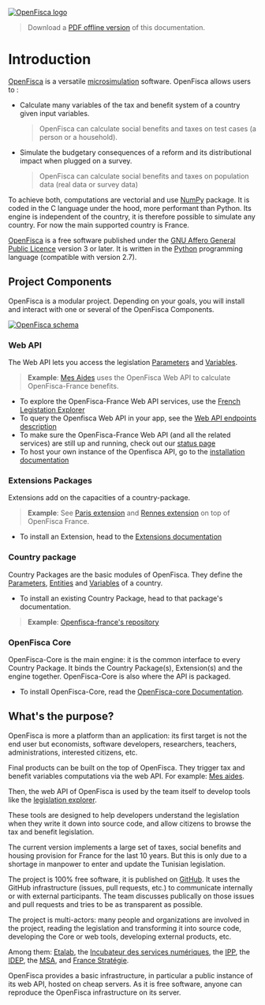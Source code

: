 [![OpenFisca logo](http://openfisca.org/img/logo-openfisca.svg)](https://fr.openfisca.org)

> Download a [PDF offline version](./openfisca-doc.pdf) of this documentation.

# Introduction

[OpenFisca](https://www.openfisca.fr/) is a versatile [microsimulation](https://en.wikipedia.org/wiki/Microsimulation) software.
OpenFisca allows users to :
- Calculate many variables of the tax and benefit system of a country given input variables.
  > OpenFisca can calculate social benefits and taxes on test cases (a person or a household).
- Simulate the budgetary consequences of a reform and its distributional impact when plugged on a survey.
  > OpenFisca can calculate social benefits and taxes on population data (real data or survey data)

To achieve both, computations are vectorial and use [NumPy](http://www.numpy.org/) package. It is coded in the C language under the hood, more performant than Python.
Its engine is independent of the country, it is therefore possible to simulate any country.
For now the main supported country is France.

[OpenFisca](https://www.openfisca.org/) is a free software published under the [GNU Affero General Public Licence](https://www.gnu.org/licenses/agpl.html) version 3 or later.
It is written in the [Python](http://www.python.org/) programming language (compatible with version 2.7).

## Project Components

OpenFisca is a modular project. Depending on your goals, you will install and interact with one or several of the OpenFisca Components.

[![OpenFisca schema](https://cdn.rawgit.com/openfisca/openfisca-doc/master/img/architecture.svg)](https://github.com/openfisca/openfisca-doc/blob/master/img/architecture.svg)

### Web API

The Web API lets you access the legislation [Parameters](./parameters.md) and [Variables](./variables.md).

>**Example**: [Mes Aides](https://mes-aides.gouv.fr) uses the OpenFisca Web API to calculate OpenFisca-France benefits.

- To explore the OpenFisca-France Web API services, use the [French Legistation Explorer](https://legislation.openfisca.fr/)
- To query the Openfisca Web API in your app, see the [Web API endpoints description](./openfisca-web-api/endpoints.md)
- To make sure the OpenFisca-France Web API (and all the related services) are still up and running, check out our [status page](https://status.openfisca.fr/)
- To host your own instance of the Openfisca API, go to the [installation documentation](./openfisca-web-api/README.md)

### Extensions Packages

Extensions add on the capacities of a country-package.

>**Example**: See [Paris extension](https://github.com/sgmap/openfisca-paris) and [Rennes extension](https://github.com/sgmap/openfisca-rennesmetropole) on top of OpenFisca France.

- To install an Extension, head to the [Extensions documentation](./contribute/extensions.md)

### Country package

Country Packages are the basic modules of OpenFisca. They define the [Parameters](./parameters.md), [Entities](./person,_entities,_role.md) and [Variables](./variables.md) of a country.

- To install an existing Country Package, head to that package's documentation.
>**Example**: [Openfisca-france's repository](https://github.com/openfisca/openfisca-france)


### OpenFisca Core

OpenFisca-Core is the main engine: it is the common interface to every Country Package.
It binds the Country Package(s), Extension(s) and the engine together. 
OpenFisca-Core is also where the API is packaged.

- To install OpenFisca-Core, read the [OpenFisca-core Documentation](https://github.com/openfisca/openfisca-core).

## What's the purpose?

OpenFisca is more a platform than an application: its first target is not the end user but
economists, software developers, researchers, teachers, administrations, interested citizens, etc.

Final products can be built on the top of OpenFisca.
They trigger tax and benefit variables computations via the web API.
For example: [Mes aides](https://mes-aides.gouv.fr/).

Then, the web API of OpenFisca is used by the team itself to develop tools like the [legislation explorer](https://legislation.openfisca.fr/).

These tools are designed to help developers understand the legislation when they write it down into source code,
and allow citizens to browse the tax and benefit legislation.

The current version implements a large set of taxes, social benefits and housing provision for France
for the last 10 years.
But this is only due to a shortage in manpower to enter and update the Tunisian legislation.

The project is 100% free software, it is published on [GitHub](https://github.com/openfisca).
It uses the GitHub infrastructure (issues, pull requests, etc.) to communicate internally or with external participants.
The team discusses publically on those issues and pull requests and tries to be as transparent as possible.

The project is multi-actors: many people and organizations are involved in the project,
reading the legislation and transforming it into source code,
developing the Core or web tools,
developing external products, etc.

Among them:
[Etalab](https://www.etalab.gouv.fr/),
the [Incubateur des services numériques](https://beta.gouv.fr/),
the [<abbr title="Institut des politiques publiques">IPP</abbr>](https://www.ipp.eu/),
the [<abbr title="Institut d'économie publique">IDEP</abbr>](https://www.idep-fr.org/),
the [<abbr title="Sécurité sociale agricole">MSA</abbr>](http://www.msa.fr/lfy),
and [France Stratégie](http://www.strategie.gouv.fr/).

OpenFisca provides a basic infrastructure, in particular a public instance of its web API,
hosted on cheap servers.
As it is free software, anyone can reproduce the OpenFisca infrastructure on its server.
